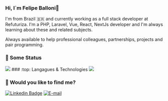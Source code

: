 ### Hi, I`m Felipe Balloni👋

 I'm from Brazil 🇧🇷 and currently working as a full stack developer at Refuturiza. I'm a PHP, Laravel, Vue, React, NextJs developer and I'm always learning about these and related subjects.

 Always available to help professional colleagues, partnerships, projects and pair programming.

### 🔭 Some Status
<img src="https://github-readme-stats.vercel.app/api?username=felipe-balloni&hide=issues&count_private=true&show=reviews,discussions_started,discussions_answered,prs_merged,prs_merged_percentagetheme=ayu-mirage" />
### :top: Langagues & Technologies
<img src="https://github-readme-stats.vercel.app/api/top-langs/?username=felipe-balloni&hide=css" />

### 🤔 Would you like to find me?
[![Linkedin Badge](https://img.shields.io/badge/-LinkedIn-blue?style=flat-square&logo=Linkedin&logoColor=white&link=https://www.linkedin.com/in/felipe-balloni-ferreira//)](https://www.linkedin.com/in/felipe-balloni-ferreira)
[![E-mail](https://img.shields.io/badge/-E--mail-red?style=flat-square&logo=Mail.Ru&logoColor=white)](mailto:felipe.balloni@hotmail.com)


<!--
**felipe-balloni/felipe-balloni** is a ✨ _special_ ✨ repository because its `README.md` (this file) appears on your GitHub profile.

Here are some ideas to get you started:

- 🔭 I’m currently working on Refuturiza
- 🌱 I’m currently learning ...
- 👯 I’m looking to collaborate on ...
- 🤔 I’m looking for help with ...
- 💬 Ask me about ...
- 📫 How to reach me: ...
- 😄 Pronouns: ...
- ⚡ Fun fact: ...
-->
